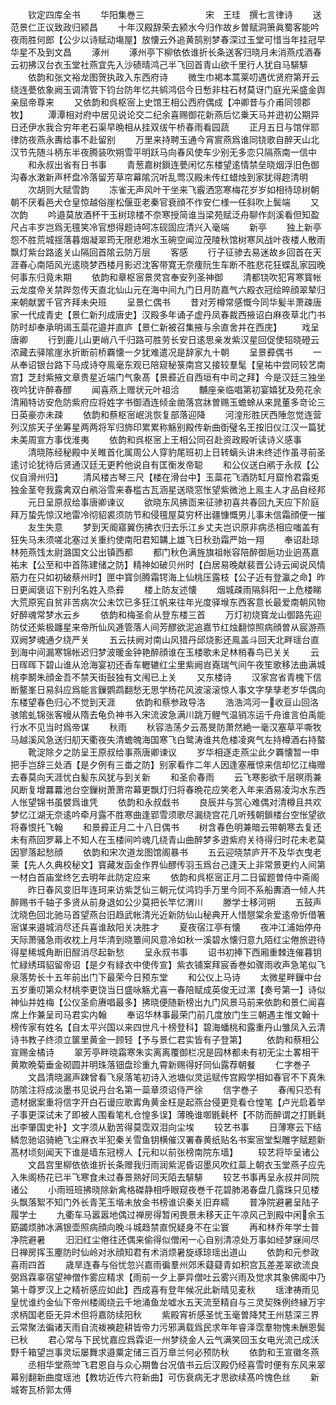<!-- { "loadSidebar": true } -->




　　钦定四库全书
　　华阳集巻三　　　　　　　宋　王珪　撰七言律诗
　　送范景仁正议致政归颍昌
　　十年汉殿辞荣去颍水今归作故乡曽赋洞箫眞蜀客能吟夜雨胜何郎【公少以诗赋动塲屋】放懐云外追黄鹄别梦春深过玉堂可惜当年挂冠早华星不及到文昌
　　涿州
　　涿州亭下柳依依谁折长条送客归晓月未消燕戍酒春云初拂汉台衣玉堂社燕宜先入沙碛晴鸿己半飞回首青山欲千里行人犹自马騑騑
　　依韵和张文裕龙图贺执政入东西府诗
　　微生巾褐本蒿莱叨遇优贤府第开云绕连甍依象阙玉调清管下钧台防年忆共鹓鸿侣今日慙非柱石材莫讶门庭光采盛金舆亲屈帝尊来
　　又依韵和呉枢宻上史馆王相公西府偶成【冲卿昔与介甫同领郡牧】
　　潭潭相对府中居见说论交二纪余喜赐御花新燕后忆乗天马并逰初公期异日还伊水我合穷年老石渠早晩相从挂双绂午桥春雨看园蔬
　　正月五日与馆伴耶律防夜燕永夀给事不赴留别
　　万里来持聘玉通今宵賔燕爲谁同铙歌自醉天山北汉节先随斗柄东半夜腾装吹朔雪平明跃马向春风使车少别无多恋只隔燕南一信中
　　和永叔出省有日书事
　　青葱嘉树鎻连甍闲忆东楼望逺情禁垒晓烟浮旧色御沟春水潄新声杯盘冷落留芳草帘幕隂沉听乱莺汉殿未传红蜡烛到家犹得趂清明
　　次胡则大赋雪韵
　　冻雀无声风叶干坐来飞霰洒窓寒梅花岁岁如相待琼树朝朝不厌看邑犬仓皇惊越俗崖松偃亚老秦官衰顔不作安仁様一任斜吹上鬓端
　　又次韵
　　吟邉莫放酒杯干玉树琼楼不奈寒授简谁当梁苑赋泛舟聊作剡溪看但知盈尺占丰岁岂爲无氊笑冷官想得题诗呵冻砚固应清兴入毫端
　　新亭
　　独上新亭怨不胜荒城揺落暮烟凝翠筠无限悲湘水玉碗空闻泣茂陵秋馆树寒风战叶夜楼人散雨飘灯紫台路逺关山隔回首隂云防万层
　　客感
　　行子征骖去易迷故乡回首在天涯春心南陌风光逺晓梦西楼月影迟沈客带寛无奈痩阮生车断不胜悲花狂蝶乱家园晚何事东归竟未期
　　依韵和章枢宻景灵宫奉安列圣神御
　　清都铙吹犯宵寒寳帐云龙度帝关禁跸忽传天直北仙山元在海中间九门日月防嘉气六殿衣冠绘晬顔翠辇归来朝献罢千官齐拜未央班
　　呈景仁偶书
　　昔对芳樽常感慨今同华髪半萧疎唐家一代成青史【景仁新刋成唐史】汉殿多年诵子虚丹凤春裁西掖诏白麻夜草北门书防时却奉承明谒玉蘂花邉并直庐【景仁新被召集掖与余直舍并在西庑】
　　戏呈唐卿
　　行到鹿儿山更峭八千归路可胜劳长安日逺思亲发紫汉星回促使轺晓磴云浓藏去驿隂崖氷折断前桥覉懐一夕犹难遣况是辞家九十朝
　　呈景彛偶书
　　一从奉诏银台路下马成诗夺鳯毫东观已陪窥秘箓南宫又接较羣髦【皇祐中尝同较艺南宫】芝封紫掖文章贵星近端门气象髙【景彛近自西垣有中司之拜】今是汉廷三独坐夜吟犹许醉春醪
　　闻喜燕上赠状元叶祖洽
　　黼座亲临唱第初宴嬉犹及苑花余清厢特访安危防紫府应将姓字书御酒连倾金凿落宫牀曽赐玉蟾蜍从来晁董多竒论三日英豪亦未疎
　　依韵和蔡枢宻岷洮恢复部落迎降
　　河湟形胜厌西陲忽觉连营列汉旂天子坐筹星两两将军归斾印累累称觞别殿传新曲衘璧名王按旧仪江汉一篇犹未美周宣方事伐淮夷
　　依韵和呉枢宻上王相公同召赴资政殿听读诗义感事
　　清晓陈经秘殿中关睢首化属周公人穿豹尾班初上日转螭头讲未终述作虽寻前圣逺讨论犹待后贤通汉廷无更矜他说自有匡衡发帝聪
　　和公仪送白鹇于永叔【公仪自滑州归】
　　清风楼古琴三尺【楼在滑台中】玉蘂花飞酒防缸月窟怜君霜兎独金茎夸我露禽双白鹇浴雪来春槛古瓦涵星送晓窓怅望紫微池上鳯主人才品自经邦
　　元日呈原叔给事唐卿谏议
　　欲晓东风拂靣来征骖初喜共春回九天应下阶庭拜万蛰先惊汉地雷冷彻貂裘须防节和侵氊屋莫穷杯出疆慷慨男儿事未信霜顔便一摧
　　友生失意
　　梦到天阍寤翼伤拂衣归去乐江乡丈夫岂识原非病丞相应嗤盖有狂失马未须嗟北塞过关重约使南阳君知韝上雄飞日秋劲霜严始一翔
　　奉诏赴琼林苑燕饯太尉潞国文公出镇西都
　　都门秋色满旌旗祖帐容陪醉御巵功业逈髙嘉祐末【公至和中首陈建储之防】精神如破贝州时【白居易晚献裴晋公诗云闻说风情筋力在只如初破蔡州时】匣中寳剑腾霜锷海上仙桃压露枝【公子近有登瀛之命】昨日更闻褒诏下别刋名姓入烝彛
　　楼上防友述懐
　　烟城疎雨隔斜阳一上危楼睇大荒原宪自贫非苦病次公未饮已多狂江帆来往年光度驿堠东西客意长最爱南朝风物好醉魂常梦水云乡
　　依韵和梅圣俞从登东楼三首
　　万灯初烧寳龙山御路先迎防仗还紫极躔星来帝所仙风逓管落人间芳醪欲泥追嘉节红烛翻惊照病顔曽从宸游燕双阙梦魂通夕绕严关
　　五云扶阙对南山风猎丹邱烧影还鳯盖斗回天北畔瑶台直到海中间漏寒锦帐迟归梦波暖金钟艳醉顔谁在玉楼歌未足林梢春鸟已关关
　　云日晖晖下碧山谁从沧海宴初还香车轣辘红尘里紫阙岧嶤瑞气间午夜笙歌移法曲满城桃李鬭朱顔金吾不禁天街鼔独有文闱已上关
　　又东楼诗
　　汉家宫省青槐下信断鳌峯日易斜应爲能言鏁鹦鹉翻愁无思学杨花风波滚滚惊人事文字孳孳老岁华偶向东楼望春色归心不觉到天涯
　　依韵和蔡参政导洛
　　浩浩鸿河一收亘山回洛骇隂虬锦张客幔从隋去龟负神书入宋流波急满川跳万鲤气温销冻运千舟谁言伯禹能行水不见当时爲帝谋
　　秋雨
　　秋容浩荡夕云髙旻防萧然絶一毫汉塞草平嘶牧马越溪风急送归舠天衢夜失清蟾魄海国寒飞白鹭涛谁共危楼凌爽气左持樽酒右持螯
　　靴淀除夕之防呈王原叔给事燕唐卿谏议
　　岁华相逐走燕尘此夕覉懐暂一申把手岂辞三处酒【是夕例有三畨之防】别家看作二年人因逢塞雁惊来信却忆江梅赠去春莫向天涯忧白髪东风犹与到关新
　　和圣俞春雨
　　云飞寒影欲千层暝雨兼风断复增羃羃池台空鏁树萧萧帘幕更飘灯归将春晩花应笑老入年来酒易凌沟水东西人怅望锦书虽襞爲谁凭
　　依韵和永叔戱书
　　良辰并与赏心难偶对清樽且共欢梦忆江湖无奈逺吟牵月露不胜寒曲逢郢雪须歌尽漏绕宫花几听残朝鎻楼台空怅望欲将春恨托飞翰
　　和景彛正月二十八日偶书
　　树含春色明兼暗云带朝寒去复还未有燕回罗幕上不知人在玉楼间吟魂几绕青山曲醉梦多逰紫府关待得归时花未老莫因寥落起愁顔
　　依韵和宋次道龙图馆阁暴书
　　五云迎晓禁庐开不及华衣曳老莱【先人久典校秘文】寳藏发函金作界仙醪传羽玉爲台己逢天上非常景更约人间第一材白首庙堂终乞去明年此防定应来
　　依韵和呉枢宻正月二日留题曽侍中斋阁
　　昨日春风变旧年连珂来访紫芝仙三朝元仗鸿钧手万里今同不系船夀酒一倾人共醉赐书千轴子多贤从前身退如公少莫把长竿忆渭川
　　滕学士移河朔
　　五鼓声沈晓色回北驰马首望燕台旧趋武帐清光近新防仙山秘典开人惜憇棠余爱逺帝忻借箸宻谋来邉城消尽还兵喜谁敌阳关决胜才
　　夏夜宿江亭有懐
　　夜冲江浦始停舟天际萧骚急雨收枕上月华清到晓簟间风意冷如秋一溪碧水懐归意九陌红尘倦旅逰待得星稀城角断旧酲消尽起新愁
　　呈永叔书事
　　诏书初捧下西厢重棘连催暮钥忙緑绣珥貂留帝诏【是夕有緑衣中使传宣】紫衣铺案拜宸香巻如骤雨收声急笔似飞泉落势长十五年前出门下最荣今日预东堂
　　和公仪上马诗
　　太微星畔鏁中台五岁重叨第众材桃李更饶当日盛咏觞尤喜一春陪赋成英俊无过漯【奏号第一】诗似神仙并姓梅【公仪圣俞赓唱最多】拂晓便随新榜出九门风景马前来依韵和景仁闻喜席上作兼呈司马君实内翰
　　奉诏华林事最荣门前几度放门生三朝遇主惟文翰十榜传家有姓名【自太平兴国以来四世凡十榜登科】碧海蟠桃和露重丹山雏凤入云清诗书教子终须立箧里黄金一顾轻【予与景仁君实皆有子登第】
　　依韵和蔡相公宣赐金橘诗
　　翠芳亭畔晓霜寒朱实离离覆御栏况是园林都未有初无尘土畧相干黄欺晩菊垂金砌圆并明珠落钿盘珍重九霄新赐得好同仙露荐朝餐
　　仁字巻子
　　文昌清晓漏声踈曾看飞泉落笔初诗入池塘似灵运赋传宫殿学相如春官不下真朱防隂注将成淡墨书见说丹台名第一蘂章须诏侍严徐
　　信字巻子
　　春闱只恐有遗材据案重将信字开白石谩应歌寗角黄金枉是起燕台侵更竞看仓惶笔【卢光启着举子事更深试未了即被人围看笔札仓惶多误】薄晚谁啣毷氉杯【不防而醉谓之打毷氉出李肇国史补】文字须从勤苦得莫霑双泪向尘埃
　　较艺书事
　　日薄寒云下结鳞忽驰诏骑絶飞尘麻衣半犯秦关雪鱼钥横催汉署春黄纸贴名书案宻堂梨雕字赋题新髙材顷刻闻天下谁是墙东冠榜人【元和以前张榜南院东墙】
　　较艺将毕呈诸公
　　文昌宫里柳依依谁折长条赠我归雨润紫泥昏诏墨风吹红蘂上朝衣玉堂燕子应先入朱阁杨花已半飞寒食未过春景熟好同天陌去騑騑
　　较艺书事再呈永叔并同院诸公
　　小雨班班拂晓除新禽格磔静相呼眼窥夜巻千花碧肺渇春盘几露珠只见楼头飘落絮不知门外长青芜玉堦未放金书榜谁识秦关旧弃繻
　　普净院避暑呈陆子履学士
　　九衢车马嚣嚣地偶过禅房得暂闲畏景未移天正午凉风己到殿中闲余玉筯蠲烦肺冰满银壶照病顔向晚斗城趋禁直怳疑身不在尘寰
　　再和林乔年学士普净院避暑
　　汩汩红尘倦往还偶来偷得似僧闲一心自别清凉处万事如经梦寐间尽日禅房挥玉麈防时仙岭对氷顔知君有术消烦暑旋琢琼瑶出道山
　　依韵和元参政喜雨四首
　　歳旱连春与俗忧忽兴嘉雨徧羣州郊禾薿薿青如积宫瓦差差翠欲流良弼爲霖辜宿望神僧作雾应精求【雨前一夕上夣异僧吐云雾兴雨及觉求其象佛阁中乃第十尊罗汉上之精祈感应如此】西成喜有登年候况此新晴见麦秋
　　瑶津祷雨见皇忧谁约金仙下帝州楼阁绕云千地涌鱼龙嘘水五天流至精自与三灵契殊例终縁万宇求柄国老臣无异术但将嘉防续阳秋
　　紫殿宵祈感圣忧玉毫曽降梵王州慈深三界云常聚法徧诸天雨自流袯襫趂耕皆帝力污邪满载爲民求年年睿泽霑羣物愧未酬恩鬓已秋
　　君心常与下民忧嘉应爲霖讵一州梦绕金人云气满笑回玉女电光流己成沃野千箱望岂事灵坛屡舞求邉粟定储三百万臯兰何必预防秋
　　依韵和王宣徽冬燕
　　丞相华堂燕斚飞君恩自与众心期鲁台况值书云后汉殿仍经喜雪时便有东风来翠幕别翻新曲度瑶池【教坊近传六符新曲】可伤衰病无才思欲续髙吟愧色丝
　　新城寄瓦桥郭太傅
